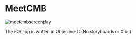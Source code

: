 # MeetCMB

![meetcmbscreenplay](https://cloud.githubusercontent.com/assets/10201379/20290566/a98e83bc-aa95-11e6-8e7a-0b46023e3d98.gif)


The iOS app is written in Objective-C.(No storyboards or Xibs)
